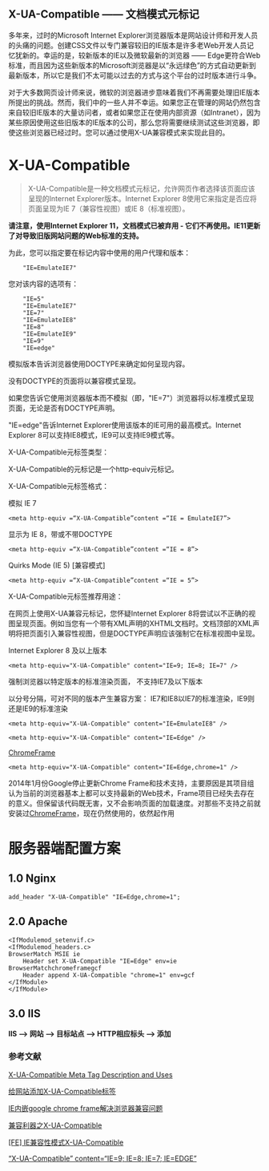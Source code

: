 X-UA-Compatible —— 文档模式元标记
----------

多年来，过时的Microsoft Internet Explorer浏览器版本是网站设计师和开发人员的头痛的问题。创建CSS文件以专门兼容较旧的IE版本是许多老Web开发人员记忆犹新的。幸运的是，较新版本的IE以及微软最新的浏览器 —— Edge更符合Web标准，而且因为这些新版本的Microsoft浏览器是以“永远绿色”的方式自动更新到最新版本，所以它是我们不太可能以过去的方式与这个平台的过时版本进行斗争。

对于大多数网页设计师来说，微软的浏览器进步意味着我们不再需要处理旧IE版本所提出的挑战。然而，我们中的一些人并不幸运。如果您正在管理的网站仍然包含来自较旧IE版本的大量访问者，或者如果您正在使用内部资源（如Intranet），因为某些原因使用这些旧版本的IE版本的公司，那么您将需要继续测试这些浏览器，即使这些浏览器已经过时。您可以通过使用X-UA兼容模式来实现此目的。

# X-UA-Compatible

> X-UA-Compatible是一种文档模式元标记，允许网页作者选择该页面应该呈现的Internet Explorer版本。Internet Explorer 8使用它来指定是否应将页面呈现为IE 7（兼容性视图）或IE 8（标准视图）。

**请注意，使用Internet Explorer 11，文档模式已被弃用 - 它们不再使用。IE11更新了对导致旧版网站问题的Web标准的支持。**

为此，您可以指定要在标记内容中使用的用户代理和版本：
```
    "IE=EmulateIE7"
```
您对该内容的选项有：
```
    "IE=5"
    "IE=EmulateIE7"
    "IE=7"
    "IE=EmulateIE8"
    "IE=8"
    "IE=EmulateIE9"
    "IE=9"
    "IE=edge"
```
模拟版本告诉浏览器使用DOCTYPE来确定如何呈现内容。


没有DOCTYPE的页面将以兼容模式呈现。

如果您告诉它使用浏览器版本而不模拟（即，"IE=7"）浏览器将以标准模式呈现页面，无论是否有DOCTYPE声明。

"IE=edge"告诉Internet Explorer使用该版本的IE可用的最高模式。Internet Explorer 8可以支持IE8模式，IE9可以支持IE9模式等。

X-UA-Compatible元标签类型：

X-UA-Compatible的元标记是一个http-equiv元标记。

X-UA-Compatible元标签格式：

模拟 IE 7
```
<meta http-equiv =“X-UA-Compatible”content =“IE = EmulateIE7”>
```
显示为 IE 8，带或不带DOCTYPE
```
<meta http-equiv =“X-UA-Compatible”content =“IE = 8”>
```
Quirks Mode (IE 5) [兼容模式]
```
<meta http-equiv =“X-UA-Compatible”content =“IE = 5”>
```
X-UA-Compatible元标签推荐用途：

在网页上使用X-UA兼容元标记，您怀疑Internet Explorer 8将尝试以不正确的视图呈现页面。例如当您有一个带有XML声明的XHTML文档时。文档顶部的XML声明将把页面引入兼容性视图，但是DOCTYPE声明应该强制它在标准视图中呈现。

Internet Explorer 8 及以上版本
```
<meta http-equiv="X-UA-Compatible" content="IE=9; IE=8; IE=7" />
```

强制浏览器以特定版本的标准渲染页面， 不支持IE7及以下版本

以分号分隔，可对不同的版本产生兼容方案：
<meta http-equiv="X-UA-Compatible" content="IE=7; IE=9" />
IE7和IE8以IE7的标准渲染，IE9则还是IE9的标准渲染

```
<meta http-equiv="X-UA-Compatible" content="IE=EmulateIE8" />
```

```
<meta http-equiv="X-UA-Compatible" content="IE=Edge" />
```
[ChromeFrame](https://baike.baidu.com/item/Google%20Chrome%20Frame/554580)


```
<meta http-equiv="X-UA-Compatible" content="IE=Edge,chrome=1" />
```
2014年1月份Google停止更新Chrome Frame和技术支持，主要原因是其项目组认为当前的浏览器基本上都可以支持最新的Web技术，Frame项目已经失去存在的意义。但保留该代码既无害，又不会影响页面的加载速度。对那些不支持之前就安装过[ChromeFrame](https://baike.baidu.com/item/Google%20Chrome%20Frame/554580)，现在仍然使用的，依然起作用

# 服务器端配置方案

## 1.0 Nginx
```
add_header "X-UA-Compatible" "IE=Edge,chrome=1";
```

## 2.0 Apache
```
<IfModulemod_setenvif.c>
<IfModulemod_headers.c>
BrowserMatch MSIE ie
    Header set X-UA-Compatible "IE=Edge" env=ie
BrowserMatchchromeframegcf
    Header append X-UA-Compatible "chrome=1" env=gcf
</IfModule>
</IfModule>
```

## 3.0 IIS

**IIS --> 网站 --> 目标站点 --> HTTP相应标头 --> 添加**

### 参考文献
[X-UA-Compatible Meta Tag Description and Uses](https://www.thoughtco.com/xua-compatible-meta-tag-3469059)

[给网站添加X-UA-Compatible标签](http://lightcss.com/add-x-ua-compatible-meta-to-your-website/)

[IE内嵌google chrome frame解决浏览器兼容问题](http://www.cnblogs.com/xwdreamer/archive/2013/12/17/3477776.html)

[兼容利器之X-UA-Compatible](http://www.cnblogs.com/xcsn/p/5144690.html)

[[FE] IE兼容性模式X-UA-Compatible](http://www.jianshu.com/p/11adc0ef158e)

[“X-UA-Compatible” content=“IE=9; IE=8; IE=7; IE=EDGE”](https://stackoverflow.com/questions/14611264/x-ua-compatible-content-ie-9-ie-8-ie-7-ie-edge)

